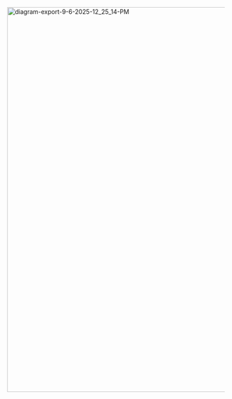 <img width="1769" height="889" alt="diagram-export-9-6-2025-12_25_14-PM" src="https://github.com/user-attachments/assets/04ba4167-4ab6-40a8-a2ef-4ba8f76f565f" />
